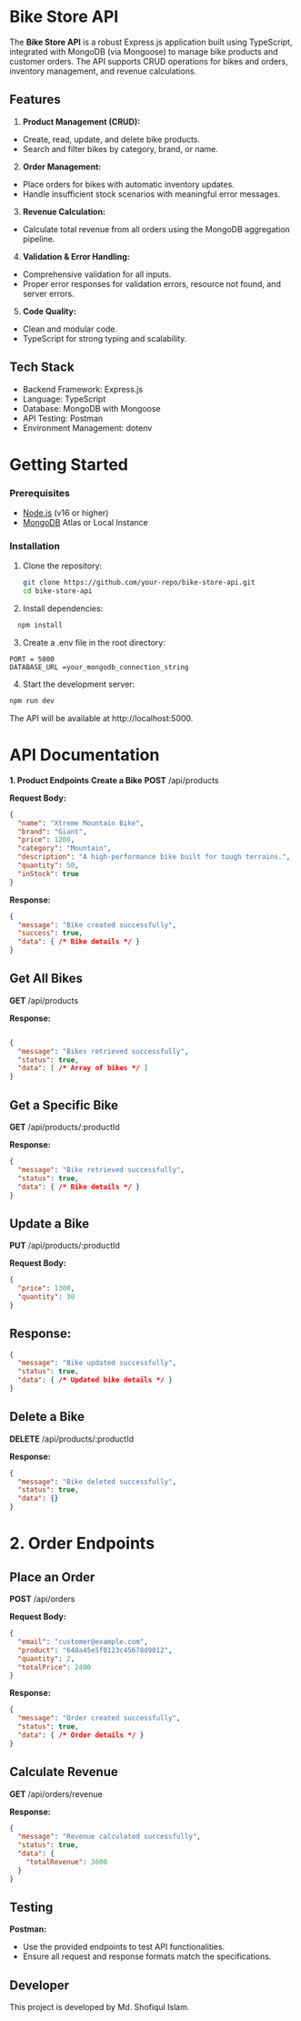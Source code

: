 # Bike Store API
The **Bike Store API** is a robust Express.js application built using TypeScript, integrated with MongoDB (via Mongoose) to manage bike products and customer orders. The API supports CRUD operations for bikes and orders, inventory management, and revenue calculations.

## Features
1. **Product Management (CRUD):**

* Create, read, update, and delete bike products.
* Search and filter bikes by category, brand, or name.
  
2. **Order Management:**

* Place orders for bikes with automatic inventory updates.
* Handle insufficient stock scenarios with meaningful error messages.

3. **Revenue Calculation:**

* Calculate total revenue from all orders using the MongoDB aggregation pipeline.

4. **Validation & Error Handling:**

* Comprehensive validation for all inputs.
* Proper error responses for validation errors, resource not found, and server errors.

5. **Code Quality:**

* Clean and modular code.
* TypeScript for strong typing and scalability.

## Tech Stack
* Backend Framework: Express.js
* Language: TypeScript
* Database: MongoDB with Mongoose
* API Testing: Postman
* Environment Management: dotenv

# Getting Started
### Prerequisites

- [Node.js](https://nodejs.org/) (v16 or higher)
- [MongoDB](https://www.mongodb.com/) Atlas or Local Instance

### Installation

1. Clone the repository:
   
   ```bash
   git clone https://github.com/your-repo/bike-store-api.git
   cd bike-store-api
   
2. Install dependencies:

  ```bash
    npm install
```

3. Create a .env file in the root directory:

  ```env
PORT = 5000
DATABASE_URL =your_mongodb_connection_string
```
4. Start the development server:
  
```bash
npm run dev
```  
The API will be available at http://localhost:5000.

# API Documentation
**1. Product Endpoints**
**Create a Bike**
**POST** /api/products

**Request Body:**

```json
{
  "name": "Xtreme Mountain Bike",
  "brand": "Giant",
  "price": 1200,
  "category": "Mountain",
  "description": "A high-performance bike built for tough terrains.",
  "quantity": 50,
  "inStock": true
}
```
**Response:**

```json
{
  "message": "Bike created successfully",
  "success": true,
  "data": { /* Bike details */ }
}
```
## Get All Bikes
**GET** /api/products

**Response:**

```json

{
  "message": "Bikes retrieved successfully",
  "status": true,
  "data": [ /* Array of bikes */ ]
}
```

## Get a Specific Bike
**GET** /api/products/:productId

**Response:**
```json
{
  "message": "Bike retrieved successfully",
  "status": true,
  "data": { /* Bike details */ }
}
```

## Update a Bike
**PUT** /api/products/:productId

**Request Body:**

```json
{
  "price": 1300,
  "quantity": 30
}
```

## Response:

```json
{
  "message": "Bike updated successfully",
  "status": true,
  "data": { /* Updated bike details */ }
}
```

## Delete a Bike
**DELETE** /api/products/:productId

**Response:**

```json
{
  "message": "Bike deleted successfully",
  "status": true,
  "data": {}
}
```
# 2. Order Endpoints
## Place an Order
**POST** /api/orders

**Request Body:**

```json
{
  "email": "customer@example.com",
  "product": "648a45e5f0123c45678d9012",
  "quantity": 2,
  "totalPrice": 2400
}
```

**Response:**

```json
{
  "message": "Order created successfully",
  "status": true,
  "data": { /* Order details */ }
}
```

## Calculate Revenue
**GET** /api/orders/revenue

**Response:**

```json
{
  "message": "Revenue calculated successfully",
  "status": true,
  "data": {
    "totalRevenue": 3600
  }
}
```

## Testing
**Postman:**

* Use the provided endpoints to test API functionalities.
* Ensure all request and response formats match the specifications.


## Developer
This project is developed by Md. Shofiqul Islam.








